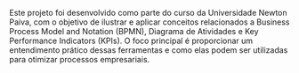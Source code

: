 Este projeto foi desenvolvido como parte do curso da Universidade Newton Paiva, com o objetivo de ilustrar e aplicar conceitos relacionados a Business Process Model and Notation (BPMN), Diagrama de Atividades e Key Performance Indicators (KPIs). O foco principal é proporcionar um entendimento prático dessas ferramentas e como elas podem ser utilizadas para otimizar processos empresariais.
